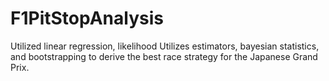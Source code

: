 # F1PitStopAnalysis
Utilized linear regression, likelihood Utilizes estimators, bayesian statistics, and bootstrapping to derive the best race strategy for the Japanese Grand Prix.
